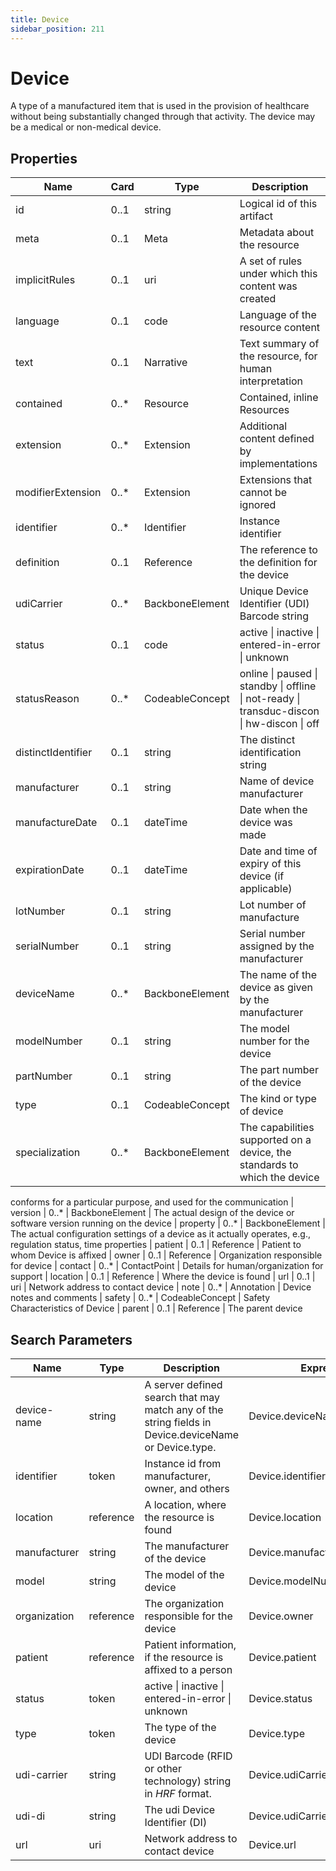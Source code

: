 ```yaml
---
title: Device
sidebar_position: 211
---
```


# Device

A type of a manufactured item that is used in the provision of healthcare without being substantially changed through
  that activity. The device may be a medical or non-medical device.

## Properties

| Name | Card | Type | Description |
| --- | --- | --- | --- |
| id | 0..1 | string | Logical id of this artifact
| meta | 0..1 | Meta | Metadata about the resource
| implicitRules | 0..1 | uri | A set of rules under which this content was created
| language | 0..1 | code | Language of the resource content
| text | 0..1 | Narrative | Text summary of the resource, for human interpretation
| contained | 0..* | Resource | Contained, inline Resources
| extension | 0..* | Extension | Additional content defined by implementations
| modifierExtension | 0..* | Extension | Extensions that cannot be ignored
| identifier | 0..* | Identifier | Instance identifier
| definition | 0..1 | Reference | The reference to the definition for the device
| udiCarrier | 0..* | BackboneElement | Unique Device Identifier (UDI) Barcode string
| status | 0..1 | code | active \| inactive \| entered-in-error \| unknown
| statusReason | 0..* | CodeableConcept | online \| paused \| standby \| offline \| not-ready \| transduc-discon \| hw-discon \| off
| distinctIdentifier | 0..1 | string | The distinct identification string
| manufacturer | 0..1 | string | Name of device manufacturer
| manufactureDate | 0..1 | dateTime | Date when the device was made
| expirationDate | 0..1 | dateTime | Date and time of expiry of this device (if applicable)
| lotNumber | 0..1 | string | Lot number of manufacture
| serialNumber | 0..1 | string | Serial number assigned by the manufacturer
| deviceName | 0..* | BackboneElement | The name of the device as given by the manufacturer
| modelNumber | 0..1 | string | The model number for the device
| partNumber | 0..1 | string | The part number of the device
| type | 0..1 | CodeableConcept | The kind or type of device
| specialization | 0..* | BackboneElement | The capabilities supported on a  device, the standards to which the device
  conforms for a particular purpose, and used for the communication
| version | 0..* | BackboneElement | The actual design of the device or software version running on the device
| property | 0..* | BackboneElement | The actual configuration settings of a device as it actually operates, e.g., regulation status, time properties
| patient | 0..1 | Reference | Patient to whom Device is affixed
| owner | 0..1 | Reference | Organization responsible for device
| contact | 0..* | ContactPoint | Details for human/organization for support
| location | 0..1 | Reference | Where the device is found
| url | 0..1 | uri | Network address to contact device
| note | 0..* | Annotation | Device notes and comments
| safety | 0..* | CodeableConcept | Safety Characteristics of Device
| parent | 0..1 | Reference | The parent device

## Search Parameters

| Name | Type | Description | Expression
| --- | --- | --- | --- |
| device-name | string | A server defined search that may match any of the string fields in Device.deviceName or Device.type. | Device.deviceName.name
| identifier | token | Instance id from manufacturer, owner, and others | Device.identifier
| location | reference | A location, where the resource is found | Device.location
| manufacturer | string | The manufacturer of the device | Device.manufacturer
| model | string | The model of the device | Device.modelNumber
| organization | reference | The organization responsible for the device | Device.owner
| patient | reference | Patient information, if the resource is affixed to a person | Device.patient
| status | token | active \| inactive \| entered-in-error \| unknown | Device.status
| type | token | The type of the device | Device.type
| udi-carrier | string | UDI Barcode (RFID or other technology) string in *HRF* format. | Device.udiCarrier.carrierHRF
| udi-di | string | The udi Device Identifier (DI) | Device.udiCarrier.deviceIdentifier
| url | uri | Network address to contact device | Device.url

